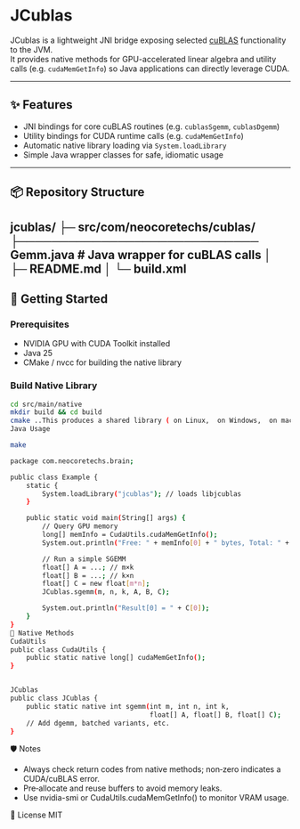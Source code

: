 # JCublas

JCublas is a lightweight JNI bridge exposing selected [cuBLAS](https://developer.nvidia.com/cublas) functionality to the JVM.  
It provides native methods for GPU-accelerated linear algebra and utility calls (e.g. `cudaMemGetInfo`) so Java applications can directly leverage CUDA.

---

## ✨ Features

- JNI bindings for core cuBLAS routines (e.g. `cublasSgemm`, `cublasDgemm`)
- Utility bindings for CUDA runtime calls (e.g. `cudaMemGetInfo`)
- Automatic native library loading via `System.loadLibrary`
- Simple Java wrapper classes for safe, idiomatic usage

---

## 📦 Repository Structure
jcublas/ 
├─ src/com/neocoretechs/cublas/    
├───────────────────────────── Gemm.java        # Java wrapper for cuBLAS calls 
│   
├─ README.md
│
└─ build.xml
---

## 🚀 Getting Started

### Prerequisites

- NVIDIA GPU with CUDA Toolkit installed
- Java 25
- CMake / nvcc for building the native library

### Build Native Library

```bash
cd src/main/native
mkdir build && cd build
cmake ..This produces a shared library ( on Linux,  on Windows,  on macOS).
Java Usage

make

package com.neocoretechs.brain;

public class Example {
    static {
        System.loadLibrary("jcublas"); // loads libjcublas
    }

    public static void main(String[] args) {
        // Query GPU memory
        long[] memInfo = CudaUtils.cudaMemGetInfo();
        System.out.println("Free: " + memInfo[0] + " bytes, Total: " + memInfo[1] + " bytes");

        // Run a simple SGEMM
        float[] A = ...; // m×k
        float[] B = ...; // k×n
        float[] C = new float[m*n];
        JCublas.sgemm(m, n, k, A, B, C);

        System.out.println("Result[0] = " + C[0]);
    }
}
🧩 Native Methods
CudaUtils
public class CudaUtils {
    public static native long[] cudaMemGetInfo();
}


JCublas
public class JCublas {
    public static native int sgemm(int m, int n, int k,
                                   float[] A, float[] B, float[] C);
    // Add dgemm, batched variants, etc.
}

```

🛡️ Notes
- Always check return codes from native methods; non‑zero indicates a CUDA/cuBLAS error.
- Pre‑allocate and reuse buffers to avoid memory leaks.
- Use nvidia-smi or CudaUtils.cudaMemGetInfo() to monitor VRAM usage.

📜 License
MIT 

